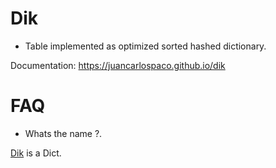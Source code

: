 # Dik

- Table implemented as optimized sorted hashed dictionary.

Documentation: https://juancarlospaco.github.io/dik


# FAQ

- Whats the name ?.

[Dik](https://en.wikipedia.org/wiki/Dik-dik) is a Dict.
